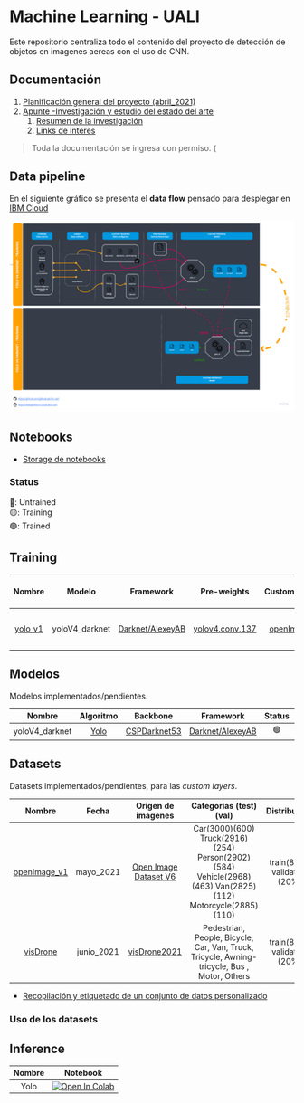 # Machine Learning - UALI

Este repositorio centraliza todo el contenido del proyecto de detección de objetos en imagenes aereas con el uso de CNN.

## Documentación

1. [Planificación general del proyecto (abril_2021)](https://drive.google.com/file/d/1bMuCR1LKOgmpmQsZwPuTdjEPNApDvzgN/view?usp=sharing)
2. [Apunte -Investigación y estudio del estado del arte](https://docs.google.com/document/d/1mygFBACNOq0p7MN__wcEl8sxGZEG187TV8vuhzMOjeU/edit?usp=sharing)
    1. [Resumen de la investigación](https://docs.google.com/spreadsheets/d/1atzYZL8IrZ4RDQQDC8rHAR0ydo9VwBXqHv8p4fDXsVo/edit?usp=sharing)
    2. [Links de interes](https://docs.google.com/document/d/1T_ZZ26vpcQTAqynuSMu--mj9A2ZRGAsa9byyAC6NLPk/edit?usp=sharing)
    
> Toda la documentación se ingresa con permiso.
(
## Data pipeline

En el siguiente gráfico se presenta el **data flow** pensado para desplegar en [IBM Cloud](https://dataplatform.cloud.ibm.com)

![](img/dataPipeline.jpg)

## Notebooks

* [Storage de notebooks](https://drive.google.com/drive/folders/15F2JkUutHZ6INLlFT_il6N-bGxbxq3TJ?usp=sharing)


### Status

🔴: Untrained <br>
🟡: Training <br>
🟢: Trained <br>

## Training

| Nombre | Modelo | Framework | Pre-weights | Custom_Dataset | obj.data obj.name cfg | best weights | Notebook | MaP | Status | Fecha |
|:--:|:--:|:--:|:--:|:--:|:--:|:--:|:--:|:--:|:--:|:--:|
| [yolo_v1][1] | yoloV4_darknet | [Darknet/AlexeyAB][2] | [yolov4.conv.137][3] | [openImage_v1][4] | [obj.data](training/yolo_v1/obj.data) [obj.name](training/yolo_v1/obj.names) [yolov4-obj.cfg](training/yolo_v1/yolov4-obj.cfg)| [yolov4-obj_best.weights](https://drive.google.com/file/d/1-5eprW8D2Si3gZOqaN4QadHOFhvu6OWT/view?usp=sharing) | [![Open In Colab](https://colab.research.google.com/assets/colab-badge.svg)][5] | 54% | 🟢 | jun_2021 |

## Modelos

Modelos implementados/pendientes.

| Nombre | Algoritmo | Backbone |  Framework | Status | Fecha |
|:--:|:--:|:--:|:--:|:--:|:--:|
| yoloV4_darknet | [Yolo][6] | [CSPDarknet53][7] | [Darknet/AlexeyAB][2] | 🟢 | jun_2021 |     

## Datasets

Datasets implementados/pendientes, para las *custom layers*.

|  Nombre | Fecha | Origen de imagenes | Categorias (test)(val) | Distribución | Formato | +Info |
|:-------:|:-------:|:-------:|:-------:|:-------:|:-------:|:-------:|
| [openImage_v1][1] | mayo_2021  | [Open Image Dataset V6][2]  | Car(3000)(600) Truck(2916)(254) Person(2902)(584) Vehicle(2968)(463) Van(2825)(112) Motorcycle(2885)(110)  |  train(80%) validation (20%)  | YoloV4-Darknet  |   |   
| [visDrone][3] | junio_2021  | [visDrone2021][4]  | Pedestrian, People, Bicycle, Car, Van, Truck, Tricycle, Awning-tricycle, Bus , Motor, Others  |  train(80%) validation (20%)  | YoloV4-Darknet  | Falta el balance. Buscar en [este trabajo][5]  |

* [Recopilación y etiquetado de un conjunto de datos personalizado](docs/custom_datasets.md)

<!-- links -->
[1]: https://drive.google.com/drive/folders/1RPxQnrn9OMLv4ejEo9PX2VDYn4ynoDks?usp=sharing
[2]: https://storage.googleapis.com/openimages/web/index.html
[3]: https://drive.google.com/drive/folders/1oJ0vg-p2dGxlExGEuK8kAqGQmkdphPDd?usp=sharing
[4]: http://aiskyeye.com/download/
[5]: https://openaccess.thecvf.com/content_ECCVW_2018/papers/11133/Zhu_VisDrone-DET2018_The_Vision_Meets_Drone_Object_Detection_in_Image_Challenge_ECCVW_2018_paper.pdf
### Uso de los datasets

## Inference


| Nombre | Notebook | 
|:--:|:--:|
| Yolo | [![Open In Colab](https://colab.research.google.com/assets/colab-badge.svg)][10] | 




<!-- links -->
[1]: https://drive.google.com/drive/folders/1K6glWO0ZXqZ0hVTCdxM3BoYG1wQyXV8A?usp=sharing
[2]: https://github.com/AlexeyAB/darknet
[3]: https://github.com/AlexeyAB/darknet/releases/download/darknet_yolo_v3_optimal/yolov4.conv.137
[4]: https://drive.google.com/drive/folders/1RPxQnrn9OMLv4ejEo9PX2VDYn4ynoDks?usp=sharing
[5]: https://colab.research.google.com/github/githubuali/ml_uali/blob/main/notebooks/yolo_v1.ipynb
[6]: https://colab.research.google.com/drive/1mixbM9j1M7hGIWpmeEikW0_-dmV_o3R0?usp=sharing
[7]: https://paperswithcode.com/method/cspdarknet53

[8]: https://github.com/AlexeyAB/darknet/releases/download/darknet_yolo_v3_optimal/yolov4.weights
[9]: https://github.com/AlexeyAB/darknet
[10]: https://paperswithcode.com/method/cspdarknet53
[11]: https://www.cv-foundation.org/openaccess/content_cvpr_2016/papers/Redmon_You_Only_Look_CVPR_2016_paper.pdf

